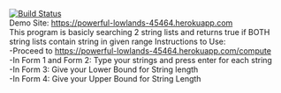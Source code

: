 [![Build Status](https://travis-ci.org/utkuc/Bil481HW1.svg?branch=master)](https://travis-ci.org/utkuc/Bil481HW1)  
Demo Site: https://powerful-lowlands-45464.herokuapp.com  
This program is basicly searching 2 string lists and returns true if BOTH string lists contain string in given range 
Instructions to Use:  
-Proceed to https://powerful-lowlands-45464.herokuapp.com/compute  
-In Form 1 and Form 2: Type your strings and press enter for each string  
-In Form 3: Give your Lower Bound for String length  
-In Form 4: Give your Upper Bound for String Length  

